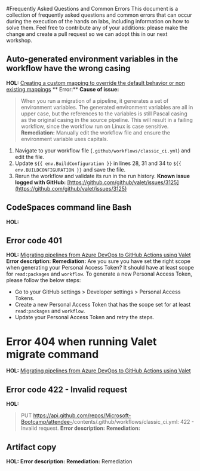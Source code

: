 #Frequently Asked Questions and Common Errors
This document is a collection of frequently asked questions and common errors that can occur during the execution of the hands on labs, including information on how to solve them.
Feel free to contribute any of your additions: please make the change and create a pull request so we can adopt this in our next workshop.

## Auto-generated environment variables in the workflow have the wrong casing
**HOL:** [Creating a custom mapping to override the default behavior or non existing mappings](https://github.com/Microsoft-Bootcamp/HOL/blob/main/Adding-Custom-Mappings-for-your-migrations.md)
** Error:**
**Cause of issue:** 
> When you run a migration of a pipeline, it generates a set of environment variables. The generated environment variables are all in upper case, but the references to the variables is still Pascal casing as the original casing in the source pipeline. This will result in a failing workflow, since the workflow run on Linux is case sensitive.
**Remediation:** Manually edit the workflow file and ensure the environment variable uses capitals.  
1. Navigate to your workflow file (`.github/workflows/classic_ci.yml`) and edit the file.
2. Update `${{ env.BuildConfiguration }}` in lines 28, 31 and 34 to `${{ env.BUILDCONFIGURATION }}` and save the file.
3. Rerun the workflow and validate its run in the run history.
**Known issue logged with GitHub:** [https://github.com/github/valet/issues/3125](https://github.com/github/valet/issues/3125)

## CodeSpaces command line Bash
**HOL: []()**

## Error code 401 
**HOL:** [Migrating pipelines from Azure DevOps to GitHub Actions using Valet](https://github.com/Microsoft-Bootcamp/HOL/blob/main/migration.md)
**Error description:**
**Remediation:** Are you sure you have set the right scope when generating your Personal Access Token? It should have at least scope for `read:packages` and `workflow`. To generate a new Personal Access Token, please follow the below steps:
- Go to your GitHub settings > Developer settings > Personal Access Tokens.
- Create a new Personal Access Token that has the scope set for at least `read:packages` and `workflow`.
- Update your Personal Access Token and retry the steps.

# Error 404 when running Valet migrate command
**HOL:** [Migrating pipelines from Azure DevOps to GitHub Actions using Valet](https://github.com/Microsoft-Bootcamp/HOL/blob/main/migration.md)


## Error code 422 - Invalid request
**HOL:** []()
> PUT https://api.github.com/repos/Microsoft-Bootcamp/attendee-<yourGitHubhandle>/contents/.github/workflows/classic_ci.yml: 422 - Invalid request.
**Error description:**
**Remediation:**
  
## Artifact copy
**HOL:** []()
**Error description:**
**Remediation:**
Remediation
